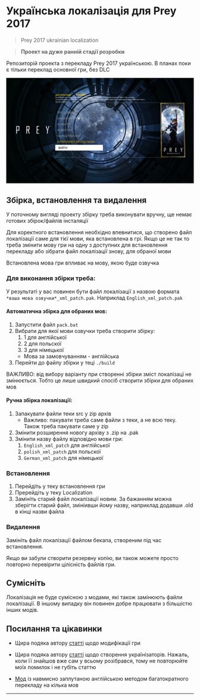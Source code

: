 # Українська локалізація для Prey 2017

> Prey 2017 ukrainian localization

> **Проект на дуже ранній стадії розробки**

Репозиторій проекта з перекладу Prey 2017 українською. В планах поки є тільки переклад основної гри, без DLC

![prey 2017 main menu](/screenshot.png "Приклад локалізації головного меню")

## Збірка, встановлення та видалення

У поточному вигляді проекту збірку треба виконувати вручну, ще немає готових збірок/файлів інсталяції

Для коректного встановлення необхідно впевнитися, що створено файл локалізації саме для тієї мови, яка встановлена в грі. Якщо це не так то треба змінити мову гри на одну з доступних для встановлення перекладу або зібрати файл локалізації знову, для обраної мови

Встановлена мова гри впливає на мову, якою буде озвучка

### Для виконання збірки треба:

У результаті у вас повинен бути файл локалізації з назвою формата `*ваша мова озвучки*_xml_patch.pak`. Наприклад `English_xml_patch.pak`

#### Автоматична збірка для обраних мов:

1. Запустити файл `pack.bat`
2. Вибрати для якої мови озвучки треба створити збірку:
   1. 1 для англійської
   2. 2 для польскої
   3. 3 для німецької
   - Мова за замовчуванням - англійська
3. Перейти до файлу збірки у теці `./build`

ВАЖЛИВО: від вибору варіанту при створенні збірки зміст локалізацї не змінюється. Тобто це лише швидкий спосіб створити збірки для обраних мов

#### Ручна збірка локалізації:

1. Запакувати файли теки src у zip архів
   - Важливо: пакувати треба саме файли з теки, а не всю теку. Також треба пакувати саме у zip
2. Змінити розширення новогу архіву з .zip на .pak
3. Змінити назву файлу відповідно мови гри:
   1. `English_xml_patch` для англійської
   2. `polish_xml_patch` для польскої
   3. `German_xml_patch` для німецької

### Встановлення

1. Перейдіть у теку встановлення гри
2. Пререйдіть у теку Localization
3. Замініть старий файл локалізації новим. За бажанням можна зберігти старий файл, змініивши йому назву, наприклад додавши .old в кінці назви файла

### Видалення

Замініть файл локалізації файлом бекапа, створеним під час встановлення.

Якщо ви забули створити резервну копію, ви також можете просто повторно перевірити цілісність файлів гри.

## Сумісніть

Локалізація не буде сумісною з модами, які також замінюють файли локалізації. В іншому випадку він повинен добре працювати з більшістю інших модів.

## Посилання та цікавинки

- Щира подяка автору [статті](https://rosodudemods.wordpress.com/prey-modding-guide/) щодо модифікації гри

- Щира подяка автору [статті](https://ukrainizer.netlify.app/) щодо створення українізаторів. Нажаль, коли її знайшов вже сам у всьому розібрався, тому не повторюйте моїх помилок і не губіть статтю

- [Мод](https://www.nexusmods.com/prey2017/mods/70) із навмисно заплутаною англійською методом багатократного перекладу на кілька мов

---
